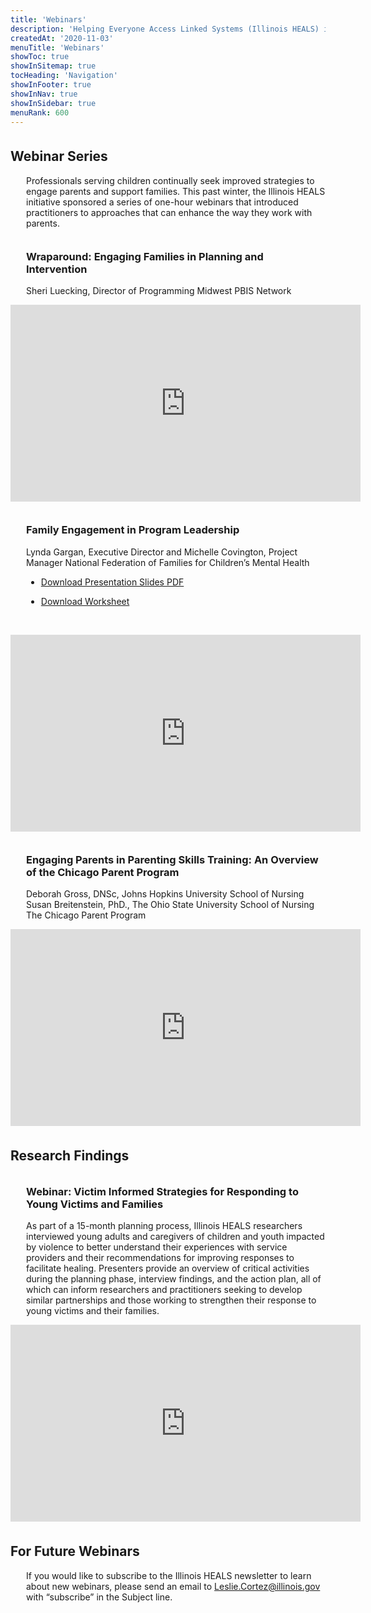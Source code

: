 ```yaml
---
title: 'Webinars'
description: 'Helping Everyone Access Linked Systems (Illinois HEALS) is multi-year initiative to address child and youth victimization.'
createdAt: '2020-11-03'
menuTitle: 'Webinars'
showToc: true
showInSitemap: true
tocHeading: 'Navigation'
showInFooter: true
showInNav: true
showInSidebar: true
menuRank: 600
---
```


<style>
h2 {margin-top: 35px !important;}
h2 ~ p, h3 ~ p{
  margin-left: 25px !important;
}
h3 {margin-top: 35px !important; margin-left: 25px;}
h2 ~ ul {margin-left: 25px; margin-bottom: 45px !important}
</style>

## Webinar Series

Professionals serving children continually seek improved strategies to engage parents and support families. This past winter, the Illinois HEALS initiative sponsored a series of one-hour webinars that introduced practitioners to approaches that can enhance the way they work with parents.

### Wraparound: Engaging Families in Planning and Intervention

Sheri Luecking, Director of Programming
Midwest PBIS Network

<div class="text-center mt-5 mb-5 embed" >
   <div class="videoWrapper">
           <iframe height="315" width="560" src="https://www.youtube.com/embed/amo4I3OIWIg" frameborder="0" allow="accelerometer; autoplay; encrypted-media; gyroscope; picture-in-picture" allowfullscreen title="Engaging Families in Planning and Intervention Thumbnail">
           </iframe>
   </div>
</div>

### **Family Engagement in Program Leadership**

Lynda Gargan, Executive Director and Michelle Covington, Project Manager
National Federation of Families for Children’s Mental Health

- [Download Presentation Slides PDF](../Family+Engagement+IL+Heals.pdf)

- [Download Worksheet](../Family-Readiness-Worksheet.pdf)

<div class="text-center mt-5 mb-5 embed" >
   <div class="videoWrapper">
           <iframe height="315" width="560" src="https://www.youtube.com/embed/oe0XrrQHkuQ" frameborder="0" allow="accelerometer; autoplay; encrypted-media; gyroscope; picture-in-picture" allowfullscreen title="Family Engagement in Program Leadership Thumbnail">
           </iframe>
   </div>
</div>

### **Engaging Parents in Parenting Skills Training: An Overview of the Chicago Parent Program**

Deborah Gross, DNSc, Johns Hopkins University School of Nursing
Susan Breitenstein, PhD., The Ohio State University School of Nursing
The Chicago Parent Program

<div class="text-center mt-5 mb-5 embed" >
   <div class="videoWrapper">
           <iframe height="315" width="560" src="https://www.youtube.com/embed/L6MMMccSUMk" frameborder="0" allow="accelerometer; autoplay; encrypted-media; gyroscope; picture-in-picture" allowfullscreen title="Engaging Parents in Parenting Skills Training: An Overview of the Chicago Parent Program Thumbnail">
           </iframe>
   </div>
</div>

## Research Findings

### Webinar: Victim Informed Strategies for Responding to Young Victims and Families

As part of a 15-month planning process, Illinois HEALS researchers interviewed young adults and caregivers of children and youth impacted by violence to better understand their experiences with service providers and their recommendations for improving responses to facilitate healing. Presenters provide an overview of critical activities during the planning phase, interview findings, and the action plan, all of which can inform researchers and practitioners seeking to develop similar partnerships and those working to strengthen their response to young victims and their families.

<div class="text-center mt-5 mb-5 embed" >
   <div class="videoWrapper">
           <iframe height="315" width="560" src="https://www.youtube.com/embed/O87SVzBFbk8" frameborder="0" allow="accelerometer; autoplay; encrypted-media; gyroscope; picture-in-picture" allowfullscreen title="Victim Informed Strategies for Responding to Young Victims and Families Thumbnail">
           </iframe>
   </div>
</div>

## For Future Webinars

If you would like to subscribe to the Illinois HEALS newsletter to learn about new webinars, please send an email to Leslie.Cortez@illinois.gov with “subscribe” in the Subject line.
